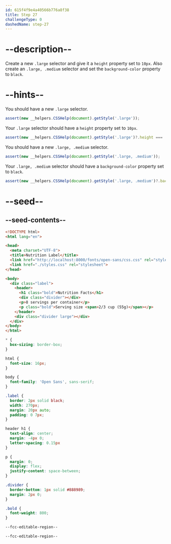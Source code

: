 ```yaml
---
id: 615f4f9e4a40566b776a8f38
title: Step 27
challengeType: 0
dashedName: step-27
---
```


# --description--

Create a new `.large` selector and give it a `height` property set to `10px`. Also create an `.large, .medium` selector and set the `background-color` property to `black`.

# --hints--

You should have a new `.large` selector.

```js
assert(new __helpers.CSSHelp(document).getStyle('.large'));
```

Your `.large` selector should have a `height` property set to `10px`.

```js
assert(new __helpers.CSSHelp(document).getStyle('.large')?.height === '10px');
```

You should have a new `.large, .medium` selector.

```js
assert(new __helpers.CSSHelp(document).getStyle('.large, .medium'));
```

Your `.large, .medium` selector should have a `background-color` property set to `black`.

```js
assert(new __helpers.CSSHelp(document).getStyle('.large, .medium')?.backgroundColor === 'black');
```

# --seed--

## --seed-contents--

```html
<!DOCTYPE html>
<html lang="en">

<head>
  <meta charset="UTF-8">
  <title>Nutrition Label</title>
  <link href="http://localhost:8000/fonts/open-sans/css.css" rel="stylesheet">
  <link href="./styles.css" rel="stylesheet">
</head>

<body>
  <div class="label">
    <header>
      <h1 class="bold">Nutrition Facts</h1>
      <div class="divider"></div>
      <p>8 servings per container</p>
      <p class="bold">Serving size <span>2/3 cup (55g)</span></p>
    </header>
    <div class="divider large"></div>
  </div>
</body>
</html>
```

```css
* {
  box-sizing: border-box;
}

html {
  font-size: 16px;
}

body {
  font-family: 'Open Sans', sans-serif;
}

.label {
  border: 2px solid black;
  width: 270px;
  margin: 20px auto;
  padding: 0 7px;
}

header h1 {
  text-align: center;
  margin: -4px 0;
  letter-spacing: 0.15px
}

p {
  margin: 0;
  display: flex;
  justify-content: space-between;
}

.divider {
  border-bottom: 1px solid #888989;
  margin: 2px 0;
}

.bold {
  font-weight: 800;
}

--fcc-editable-region--

--fcc-editable-region--
```
